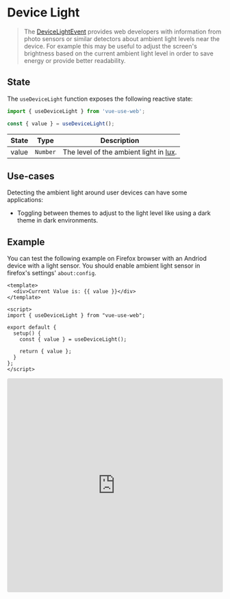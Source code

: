 # Device Light

> The [DeviceLightEvent](https://developer.mozilla.org/en-US/docs/Web/API/DeviceLightEvent) provides web developers with information from photo sensors or similar detectors about ambient light levels near the device. For example this may be useful to adjust the screen's brightness based on the current ambient light level in order to save energy or provide better readability.

## State

The `useDeviceLight` function exposes the following reactive state:

```js
import { useDeviceLight } from 'vue-use-web';

const { value } = useDeviceLight();
```

| State | Type     | Description                                                                 |
| ----- | -------- | --------------------------------------------------------------------------- |
| value | `Number` | The level of the ambient light in [lux](https://en.wikipedia.org/wiki/Lux). |

## Use-cases

Detecting the ambient light around user devices can have some applications:

- Toggling between themes to adjust to the light level like using a dark theme in dark environments.

## Example

You can test the following example on Firefox browser with an Andriod device with a light sensor. You should enable ambient light sensor in firefox's settings' `about:config`.

```vue
<template>
  <div>Current Value is: {{ value }}</div>
</template>

<script>
import { useDeviceLight } from "vue-use-web";

export default {
  setup() {
    const { value } = useDeviceLight();

    return { value };
  }
};
</script>
```

<iframe src="https://codesandbox.io/embed/vue-use-web-battery-status-api-0fsny?fontsize=14&module=%2Fsrc%2FApp.vue" title="vue-use-web: Device Light" allow="geolocation; microphone; camera; midi; vr; accelerometer; gyroscope; payment; ambient-light-sensor; encrypted-media; usb" style="width:100%; height:500px; border:0; border-radius: 4px; overflow:hidden;" sandbox="allow-modals allow-forms allow-popups allow-scripts allow-same-origin"></iframe>
